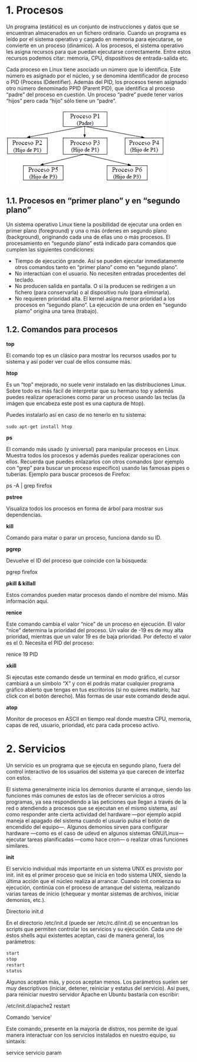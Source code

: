 # 1. Procesos

Un programa (estático) es un conjunto de instrucciones y datos que se encuentran almacenados en un
fichero ordinario. Cuando un programa es leído por el sistema operativo y cargado en memoria para
ejecutarse, se convierte en un proceso (dinámico). A los procesos, el sistema operativo les asigna recursos
para que puedan ejecutarse correctamente. Entre estos recursos podemos citar: memoria, CPU,
dispositivos de entrada-salida etc.

Cada proceso en Linux tiene asociado un número que lo identifica. Este número es asignado por el
núcleo, y se denomina identificador de proceso o PID (Process IDdentifier). Además del PID, los
procesos tienen asignado otro número denominado PPID (Parent PID), que identifica al proceso “padre”
del proceso en cuestión. Un proceso “padre” puede tener varios “hijos” pero cada “hijo” sólo tiene un
“padre”.


![imagen](images/1.png)

## 1.1. Procesos en “primer plano” y en “segundo plano”

Un sistema operativo Linux tiene la posibilidad de ejecutar una orden en primer plano (foreground) y
una o más órdenes en segundo plano (background), originando cada una de ellas uno o más procesos.
El procesamiento en “segundo plano” está indicado para comandos que cumplen las siguientes
condiciones:

* Tiempo de ejecución grande. Así se pueden ejecutar inmediatamente otros comandos tanto en “primer
plano” como en “segundo plano”.
* No interactúan con el usuario. No necesiten entradas procedentes del teclado.
* No producen salida en pantalla. O si la producen se redirigen a un fichero (para conservarla) o al
dispositivo nulo (para eliminarla).
* No requieren prioridad alta. El kernel asigna menor prioridad a los procesos en “segundo plano”.
La ejecución de una orden en “segundo plamo” origina una tarea (trabajo).

## 1.2. Comandos para procesos

**top**

El comando top es un clásico para mostrar los recursos usados por tu sistema y así poder ver cual de ellos consume más.

**htop**

Es un “top” mejorado, no suele venir instalado en las distribuciones Linux. Sobre todo es más fácil de interpretar que su hermano top y además puedes realizar operaciones como parar un proceso usando las teclas (la imágen que encabeza este post es una captura de htop).

Puedes instalarlo así en caso de no tenerlo en tu sistema:
	
`sudo apt-get install htop`

**ps**

El comando más usado (y universal) para manipular procesos en Linux. Muestra todos los procesos y además puedes realizar operaciones con ellos. Recuerda que puedes enlazarlos con otros comandos (por ejemplo con “grep” para buscar un proceso específico) usando las famosas pipes o tuberías. Ejemplo para buscar procesos de Firefox:
	
ps -A | grep firefox

**pstree**

Visualiza todos los procesos en forma de árbol para mostrar sus dependencias.

**kill**

Comando para matar o parar un proceso, funciona dando su ID.

**pgrep**

Devuelve el ID del proceso que coincide con la búsqueda:
	
pgrep firefox

**pkill & killall**

Estos comandos pueden matar procesos dando el nombre del mismo. Más información aquí.

**renice**

Este comando cambia el valor “nice” de un proceso en ejecución. El valor “nice” determina la prioridad del proceso. Un valor de -19 es de muy alta prioridad, mientras que un valor 19 es de baja prioridad. Por defecto el valor es el 0. Necesita el PID del proceso:
	
renice 19 PID

**xkill**

Si ejecutas este comando desde un terminal en modo gráfico, el cursor cambiará a un símbolo “X” y con él podrás matar cualquier programa gráfico abierto que tengas en tus escritorios (si no quieres  matarlo, haz click con el botón derecho). Más formas de usar este comando desde aquí.

**atop**

Monitor de procesos en ASCII en tiempo real donde muestra CPU, memoria, capas de red, usuario, prioridad, etc para cada proceso activo.

# 2. Servicios

Un servicio es un programa que se ejecuta en segundo plano, fuera del control interactivo de los usuarios del sistema ya que carecen de interfaz con estos.

El sistema generalmente inicia los demonios durante el arranque, siendo las funciones más comunes de estos las de ofrecer servicios a otros programas, ya sea respondiendo a las peticiones que llegan a través de la red o atendiendo a procesos que se ejecutan en el mismo sistema, así como responder ante cierta actividad del hardware —por ejemplo acpid maneja el apagado del sistema cuando el usuario pulsa el botón de encendido del equipo—. Algunos demonios sirven para configurar hardware —como es el caso de udevd en algunos sistemas GNU/Linux— ejecutar tareas planificadas —como hace cron— o realizar otras funciones similares.

**init**

El servicio individual más importante en un sistema UNIX es provisto por init. init es el primer proceso que se inicia en todo sistema UNIX, siendo la última acción que el núcleo realiza al arrancar. Cuando init comienza su ejecución, continúa con el proceso de arranque del sistema, realizando varias tareas de inicio (chequear y montar sistemas de archivos, iniciar demonios, etc.). 

Directorio init.d

En el directorio /etc/init.d (puede ser /etc/rc.d/init.d) se encuentran los scripts que permiten controlar los servicios y su ejecución. Cada uno de éstos shells aqui existentes aceptan, casi de manera general, los parámetros:

    start
    stop
    restart
    status

Algunos aceptan más, y pocos aceptan menos. Los parámetros suelen ser muy descriptivos (iniciar, detener, reiniciar y estatus del servicio). Así pues, para reiniciar nuestro servidor Apache en Ubuntu bastaría con escribir:

/etc/init.d/apache2 restart

Comando ‘service’

Este comando, presente en la mayoría de distros, nos permite de igual manera interactuar con los servicios instalados en nuestro equipo, su sintaxis:

service servicio param
